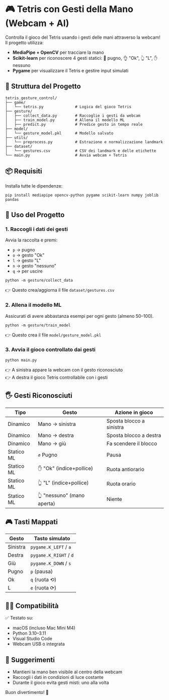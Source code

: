 # 🎮 Tetris con Gesti della Mano (Webcam + AI)

Controlla il gioco del Tetris usando i gesti delle mani attraverso la webcam! Il progetto utilizza:

- **MediaPipe + OpenCV** per tracciare la mano
- **Scikit-learn** per riconoscere 4 gesti statici: 🥊 pugno, 👌 "Ok", 👆 "L", ✋ nessuno
- **Pygame** per visualizzare il Tetris e gestire input simulati

## 📁 Struttura del Progetto

```
tetris_gesture_control/
├── game/
│   └── tetris.py              # Logica del gioco Tetris
├── gesture/
│   ├── collect_data.py        # Raccoglie i gesti da webcam
│   ├── train_model.py         # Allena il modello ML
│   ├── predict.py             # Predice gesto in tempo reale
├── model/
│   └── gesture_model.pkl      # Modello salvato
├── utils/
│   └── preprocess.py          # Estrazione e normalizzazione landmark
├── dataset/
│   └── gestures.csv           # CSV dei landmark e delle etichette
└── main.py                    # Avvia webcam + Tetris
```

## 📦 Requisiti

Installa tutte le dipendenze:

```
pip install mediapipe opencv-python pygame scikit-learn numpy joblib pandas
```

## 🧪 Uso del Progetto

### 1. Raccogli i dati dei gesti

Avvia la raccolta e premi:
- `p` → pugno
- `o` → gesto "Ok"
- `l` → gesto "L"
- `n` → gesto "nessuno"
- `q` → per uscire

```
python -m gesture/collect_data
```

👉 Questo crea/aggiorna il file `dataset/gestures.csv`

### 2. Allena il modello ML

Assicurati di avere abbastanza esempi per ogni gesto (almeno 50–100).

```
python -m gesture/train_model
```

👉 Questo crea il file `model/gesture_model.pkl`

### 3. Avvia il gioco controllato dai gesti

```
python main.py
```

👉 A sinistra appare la webcam con il gesto riconosciuto  
👉 A destra il gioco Tetris controllabile con i gesti

## 🖐️ Gesti Riconosciuti

| Tipo       | Gesto                      | Azione in gioco          |
|------------|----------------------------|--------------------------|
| Dinamico   | Mano → sinistra            | Sposta blocco a sinistra |
| Dinamico   | Mano → destra              | Sposta blocco a destra   |
| Dinamico   | Mano → giù                 | Fa scendere il blocco    |
| Statico ML | ✊ Pugno                   | Pausa                    |
| Statico ML | ✋ "Ok" (indice+pollice)   | Ruota antiorario         |
| Statico ML | 👆 "L" (indice+pollice)    | Ruota orario             |
| Statico ML | 👆 "nessuno" (mano aperta) | Niente                   |

## 🎮 Tasti Mappati

| Gesto        | Tasto simulato        |
|--------------|------------------------|
| Sinistra     | `pygame.K_LEFT` / `a` |
| Destra       | `pygame.K_RIGHT` / `d` |
| Giù          | `pygame.K_DOWN` / `s` |
| Pugno        | `p` (pausa)           |
| Ok           | `q` (ruota ⟲)         |
| L            | `e` (ruota ⟳)         |

## 👨‍💻 Compatibilità

✅ Testato su:
- macOS (incluso Mac Mini M4)
- Python 3.10–3.11
- Visual Studio Code
- Webcam USB o integrata

## 🧠 Suggerimenti

- Mantieni la mano ben visibile al centro della webcam
- Raccogli i dati in condizioni di luce costante
- Durante il gioco evita gesti misti: uno alla volta

Buon divertimento! 🎉